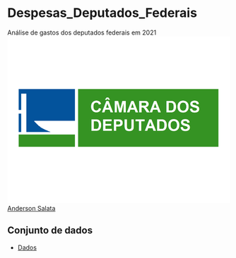 # Despesas_Deputados_Federais
Análise de gastos dos deputados federais em 2021
![CÂMARA DOS DEPUTADOS](camara-dos-deputados.png)
[Anderson Salata](https://github.com/andersonsalata)
##  Conjunto de dados
* [Dados](https://dadosabertos.camara.leg.br/swagger/api.html#staticfile)






